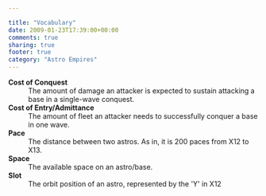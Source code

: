 ```yaml
---

title: "Vocabulary"
date: 2009-01-23T17:39:00+00:00
comments: true
sharing: true
footer: true
category: "Astro Empires"
---
```





<dl><dt><strong>Cost of Conquest</strong></dt><dd> The amount of damage an attacker is expected to sustain attacking a base in a single-wave conquest.</dd>
<dt><strong>Cost of Entry/Admittance</strong></dt><dd> The amount of fleet an attacker needs to successfully conquer a base in one wave.</dd>
<dt><strong>Pace</strong></dt><dd> The distance between two astros. As in, it is 200 paces from X12 to X13.</dd>
<dt><strong>Space</strong></dt><dd> The available space on an astro/base.</dd>
<dt><strong>Slot</strong></dt><dd> The orbit position of an astro, represented by the 'Y' in X12</dd>
</dl>

